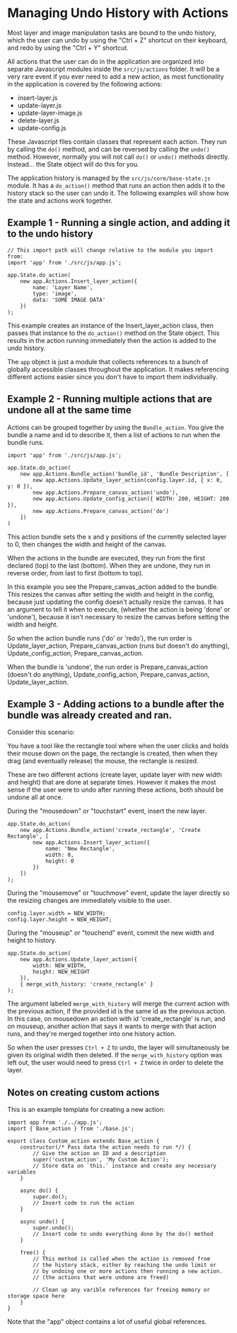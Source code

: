 # Managing Undo History with Actions

Most layer and image manipulation tasks are bound to the undo history, which the user can undo by using the "Ctrl + Z" shortcut on their keyboard, and redo by using the "Ctrl + Y" shortcut.

All actions that the user can do in the application are organized into separate Javascript modules inside the `src/js/actions` folder. It will be a very rare event if you ever need to add a new action, as most functionality in the application is covered by the following actions:

- insert-layer.js
- update-layer.js
- update-layer-image.js
- delete-layer.js
- update-config.js

These Javascript files contain classes that represent each action. They run by calling the `do()` method, and can be reversed by calling the `undo()` method. However, normally you will not call `do()` or `undo()` methods directly. Instead... the State object will do this for you.

The application history is managed by the `src/js/core/base-state.js` module. It has a `do_action()` method that runs an action then adds it to the history stack so the user can undo it. The following examples will show how the state and actions work together.

## Example 1 - Running a single action, and adding it to the undo history

```
// This import path will change relative to the module you import from:
import 'app' from './src/js/app.js';

app.State.do_action(
	new app.Actions.Insert_layer_action({
		name: 'Layer Name',
		type: 'image',
		data: 'SOME IMAGE DATA'
	})
);
```

This example creates an instance of the Insert_layer_action class, then passes that instance to the `do_action()` method on the State object. This results in the action running immediately then the action is added to the undo history.

The `app` object is just a module that collects references to a bunch of globally accessible classes throughout the application. It makes referencing different actions easier since you don't have to import them individually.

## Example 2 - Running multiple actions that are undone all at the same time

Actions can be grouped together by using the `Bundle_action`. You give the bundle a name and id to describe it, then a list of actions to run when the bundle runs.

```
import 'app' from './src/js/app.js';

app.State.do_action(
	new app.Actions.Bundle_action('bundle_id', 'Bundle Description', [
		new app.Actions.Update_layer_action(config.layer.id, { x: 0, y: 0 }),
		new app.Actions.Prepare_canvas_action('undo'),
		new app.Actions.Update_config_action({ WIDTH: 200, HEIGHT: 200 }),
		new app.Actions.Prepare_canvas_action('do')
	])
)
```

This action bundle sets the x and y positions of the currently selected layer to 0, then changes the width and height of the canvas.

When the actions in the bundle are executed, they run from the first declared (top) to the last (bottom). When they are undone, they run in reverse order, from last to first (bottom to top).

In this example you see the Prepare_canvas_action added to the bundle. This resizes the canvas after setting the width and height in the config, because just updating the config doesn't actually resize the canvas. It has an argument to tell it when to execute, (whether the action is being 'done' or 'undone'), because it isn't necessary to resize the canvas before setting the width and height.

So when the action bundle runs ('do' or 'redo'), the run order is Update_layer_action, Prepare_canvas_action (runs but doesn't do anything), Update_config_action, Prepare_canvas_action.

When the bundle is 'undone', the run order is Prepare_canvas_action (doesn't do anything), Update_config_action, Prepare_canvas_action, Update_layer_action.

## Example 3 - Adding actions to a bundle after the bundle was already created and ran.

Consider this scenario:

You have a tool like the rectangle tool where when the user clicks and holds their mouse down on the page, the rectangle is created, then when they drag (and eventually release) the mouse, the rectangle is resized.

These are two different actions (create layer, update layer with new width and height) that are done at separate times. However it makes the most sense if the user were to undo after running these actions, both should be undone all at once. 

During the "mousedown" or "touchstart" event, insert the new layer.

```
app.State.do_action(
	new app.Actions.Bundle_action('create_rectangle', 'Create Rectangle', [
		new app.Actions.Insert_layer_action({
			name: 'New Rectangle',
			width: 0,
			height: 0
		})
	])
);
```

During the "mousemove" or "touchmove" event, update the layer directly so the resizing changes are immediately visible to the user.

```
config.layer.width = NEW_WIDTH;
config.layer.height = NEW_HEIGHT;
```

During the "mouseup" or "touchend" event, commit the new width and height to history.

```
app.State.do_action(
	new app.Actions.Update_layer_action({
		width: NEW_WIDTH,
		height: NEW_HEIGHT
	}),
	{ merge_with_history: 'create_rectangle' }
);
```

The argument labeled `merge_with_history` will merge the current action with the previous action, if the provided id is the same id as the previous action. In this case, on mousedown an action with id 'create_rectangle' is run, and on mouseup, another action that says it wants to merge with that action runs, and they're merged together into one history action.

So when the user presses `Ctrl + Z` to undo, the layer will simultaneously be given its original width then deleted. If the `merge_with_history` option was left out, the user would need to press `Ctrl + Z` twice in order to delete the layer.

## Notes on creating custom actions

This is an example template for creating a new action:

```
import app from './../app.js';
import { Base_action } from './base.js';

export class Custom_action extends Base_action {
	constructor(/* Pass data the action needs to run */) {
		// Give the action an ID and a description
		super('custom_action', 'My Custom Action');
		// Store data on `this.` instance and create any necessary variables
	}

	async do() {
		super.do();
		// Insert code to run the action
	}

	async undo() {
		super.undo();
		// Insert code to undo everything done by the do() method
	}

	free() {
		// This method is called when the action is removed from
		// the history stack, either by reaching the undo limit or 
		// by undoing one or more actions then running a new action.
		// (the actions that were undone are freed)

		// Clean up any varible references for freeing memory or storage space here
	}
}
```

Note that the "app" object contains a lot of useful global references.
